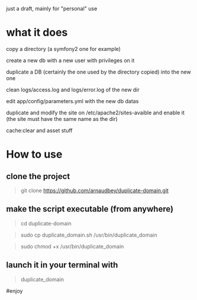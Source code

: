 just a draft, mainly for "personal" use

# what it does

copy a directory (a symfony2 one for example)

create a new db with a new user with privileges on it

duplicate a DB (certainly the one used by the directory copied) into the new one

clean logs/access.log and logs/error.log of the new dir

edit app/config/parameters.yml with the new db datas

duplicate and modify the site on /etc/apache2/sites-avaible and enable it (the site must have the same name as the dir) 

cache:clear and asset stuff

# How to use
## clone the project
> git clone https://github.com/arnaudbey/duplicate-domain.git

## make the script executable (from anywhere)
> cd duplicate-domain

> sudo cp duplicate_domain.sh /usr/bin/duplicate_domain

> sudo chmod +x /usr/bin/duplicate_domain

## launch it in your terminal with

> duplicate_domain

#enjoy
